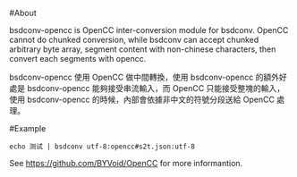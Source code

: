 #About

bsdconv-opencc is OpenCC inter-conversion module for bsdconv. OpenCC cannot do chunked conversion, while bsdconv can accept chunked arbitrary byte array, segment content with non-chinese characters, then convert each segments with opencc.

bsdconv-opencc 使用 OpenCC 做中間轉換，使用 bsdconv-opencc 的額外好處是 bsdconv-opencc 能夠接受串流輸入，而 OpenCC 只能接受整塊的輸入，使用 bsdconv-opencc 的時候，內部會依據非中文的符號分段送給 OpenCC 處理。

#Example

	echo 测试 | bsdconv utf-8:opencc#s2t.json:utf-8

See https://github.com/BYVoid/OpenCC for more informantion.
